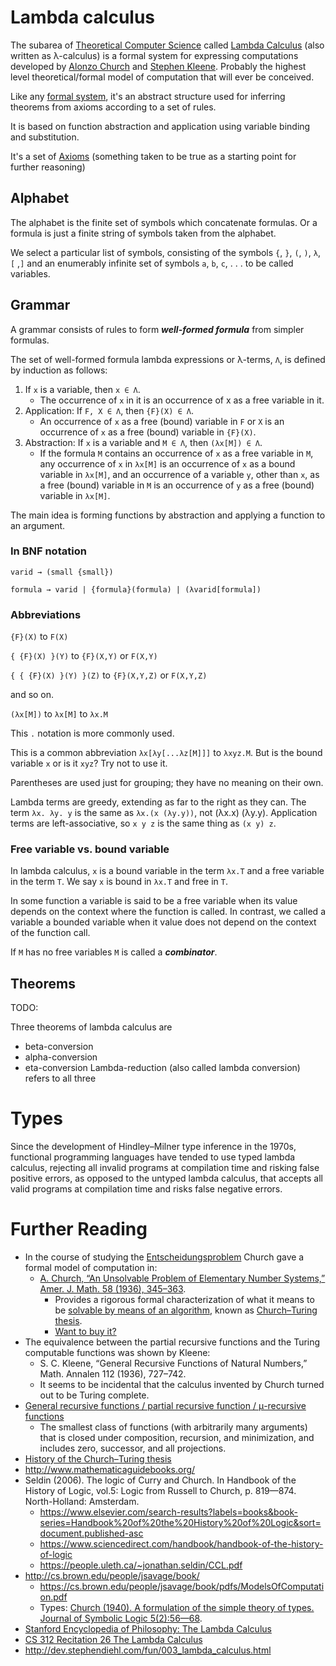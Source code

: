 # Lambda calculus

The subarea of [Theoretical Computer Science](https://en.wikipedia.org/wiki/Theoretical_computer_science) called [Lambda Calculus](https://en.wikipedia.org/wiki/Lambda_calculus) (also written as λ-calculus) is a formal system for expressing computations developed by [Alonzo Church](https://en.wikipedia.org/wiki/Alonzo_Church) and [Stephen Kleene](https://en.wikipedia.org/wiki/Stephen_Cole_Kleene). Probably the highest level theoretical/formal model of computation that will ever be conceived.

Like any [formal system](https://en.wikipedia.org/wiki/Formal_system), it's an abstract structure used for inferring theorems from axioms according to a set of rules.

It is based on function abstraction and application using variable binding and substitution.

It's a set of [Axioms](https://en.wikipedia.org/wiki/Axiom) (something taken to be true as a starting point for further reasoning) 

## Alphabet

The alphabet is the finite set of symbols which concatenate formulas. Or a formula is just a finite string of symbols taken from the alphabet.

We select a particular list of symbols, consisting of the symbols ```{```, ```}```, ```(```, ```)```, ```λ```, ```[``` ,```]``` and an enumerably infinite set of symbols ```a```, ```b```, ```c```, . . . to be called variables.

## Grammar

A grammar consists of rules to form ***well-formed formula*** from simpler formulas.

The set of well-formed formula lambda expressions or λ-terms, ```Λ```, is defined by induction as follows:

1. If ```x``` is a variable, then ```x ∈ Λ```.
   - The occurrence of ```x``` in it is an occurrence of x as a free variable in it.
2. Application: If ```F, X ∈ Λ```, then ```{F}(X) ∈ Λ```.
   - An occurrence of ```x``` as a free (bound) variable in ```F``` or ```X``` is an occurrence of ```x``` as a free (bound) variable in ```{F}(X)```.
3. Abstraction: If ```x``` is a variable and ```M ∈ Λ```, then ```(λx[M]) ∈ Λ```.
   - If the formula ```M``` contains an occurrence of ```x``` as a free variable in ```M```, any occurrence of ```x``` in ```λx[M]``` is an occurrence of ```x``` as a bound variable in ```λx[M]```, and an occurrence of a variable ```y```, other than ```x```, as a free (bound) variable in ```M``` is an occurrence of ```y``` as a free (bound) variable in ```λx[M]```.

The main idea is forming functions by abstraction and applying a function to an argument.

### In BNF notation

```varid → (small {small})```

```formula → varid | {formula}(formula) | (λvarid[formula])```

### Abbreviations

```{F}(X)``` to ```F(X)```

```{ {F}(X) }(Y)``` to ```{F}(X,Y)``` or ```F(X,Y)```

```{ { {F}(X) }(Y) }(Z)``` to ```{F}(X,Y,Z)``` or ```F(X,Y,Z)```

and so on.

```(λx[M])``` to ```λx[M]``` to ```λx.M```

This ```.``` notation is more commonly used.

This is a common abbreviation ```λx[λy[...λz[M]]]``` to ```λxyz.M```.
But is the bound variable ```x``` or is it ```xyz```? Try not to use it.

Parentheses are used just for grouping; they have no meaning on their own.

Lambda terms are greedy, extending as far to the right as they can.
The term ```λx. λy. y``` is the same as ```λx.(x (λy.y))```, not (λx.x) (λy.y).
Application terms are left-associative, so ```x y z``` is the same thing as ```(x y) z```.

### Free variable vs. bound variable

In lambda calculus, ```x``` is a bound variable in the term ```λx.T``` and a free variable in the term ```T```. We say ```x``` is bound in ```λx.T``` and free in ```T```.

In some function a variable is said to be a free variable when its value depends on the context where the function is called. In contrast, we called a variable a bounded variable when it value does not depend on the context of the function call.

If ```M``` has no free variables ```M``` is called a ***combinator***.

## Theorems

TODO:

Three theorems of lambda calculus are
- beta-conversion
- alpha-conversion
- eta-conversion
Lambda-reduction (also called lambda conversion) refers to all three

# Types

Since the development of Hindley–Milner type inference in the 1970s, functional programming languages have tended to use typed lambda calculus, rejecting all invalid programs at compilation time and risking false positive errors, as opposed to the untyped lambda calculus, that accepts all valid programs at compilation time and risks false negative errors.

# Further Reading

- In the course of studying the [Entscheidungsproblem](https://en.wikipedia.org/wiki/Entscheidungsproblem) Church gave a formal model of computation in:
  - [A. Church, “An Unsolvable Problem of Elementary Number Systems,” Amer. J. Math. 58 (1936), 345–363](https://www.ics.uci.edu/~lopes/teaching/inf212W12/readings/church.pdf).
    - Provides a rigorous formal characterization of what it means to be [solvable by means of an algorithm](https://en.wikipedia.org/wiki/Computability), known as [Church–Turing thesis](https://en.wikipedia.org/wiki/Church%E2%80%93Turing_thesis).
    - [Want to buy it?](https://www.sophiararebooks.com/pages/books/4543/alonzo-church/an-unsolvable-problem-in-elementary-number-theory)
- The equivalence between the partial recursive functions and the Turing computable functions was shown by Kleene:
  - S. C. Kleene, “General Recursive Functions of Natural Numbers,” Math. Annalen 112 (1936), 727–742.
  - It seems to be incidental that the calculus invented by Church turned out to be Turing complete.
- [General recursive functions / partial recursive function / μ-recursive functions](https://en.wikipedia.org/wiki/General_recursive_function)
  - The smallest class of functions (with arbitrarily many arguments) that is closed under composition, recursion, and minimization, and includes zero, successor, and all projections.
- [History of the Church–Turing thesis](https://en.wikipedia.org/wiki/History_of_the_Church%E2%80%93Turing_thesis)
- http://www.mathematicaguidebooks.org/
- Seldin (2006). The logic of Curry and Church. In Handbook of the History of Logic, vol.5: Logic from Russell to Church, p. 819—874. North-Holland: Amsterdam. 
  - https://www.elsevier.com/search-results?labels=books&book-series=Handbook%20of%20the%20History%20of%20Logic&sort=document.published-asc
  - https://www.sciencedirect.com/handbook/handbook-of-the-history-of-logic
  - https://people.uleth.ca/~jonathan.seldin/CCL.pdf
- http://cs.brown.edu/people/jsavage/book/
  - https://cs.brown.edu/people/jsavage/book/pdfs/ModelsOfComputation.pdf
  - Types: [Church (1940). A formulation of the simple theory of types. Journal of Symbolic Logic 5(2):56—68](www.classes.cs.uchicago.edu/archive/2007/spring/32001-1/papers/church-1940.pdf).
- [Stanford Encyclopedia of Philosophy: The Lambda Calculus](https://plato.stanford.edu/entries/lambda-calculus/)
- [CS 312 Recitation 26 The Lambda Calculus](https://www.cs.cornell.edu/courses/cs3110/2008fa/recitations/rec26.html)
- http://dev.stephendiehl.com/fun/003_lambda_calculus.html
